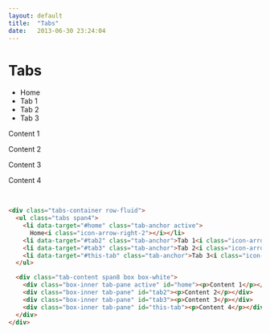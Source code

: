 ```yaml
---
layout: default
title:  "Tabs"
date:   2013-06-30 23:24:04
---
```


Tabs
====

<div class="tabs-container row-fluid">
  <ul class="tabs span4">
    <li data-target="#home" class="tab-anchor active">
      Home<i class="icon-arrow-right-2"></i></li>
    <li data-target="#tab2" class="tab-anchor">Tab 1<i class="icon-arrow-right-2"></i></li>
    <li data-target="#tab3" class="tab-anchor">Tab 2<i class="icon-arrow-right-2"></i></li>
    <li data-target="#this-tab" class="tab-anchor">Tab 3<i class="icon-arrow-right-2"></i></li>
  </ul>

  <div class="tab-content span8 box box-white">
    <div class="box-inner tab-pane active" id="home"><p>Content 1</p></div>
    <div class="box-inner tab-pane" id="tab2"><p>Content 2</p></div>
    <div class="box-inner tab-pane" id="tab3"><p>Content 3</p></div>
    <div class="box-inner tab-pane" id="this-tab"><p>Content 4</p></div>
  </div>
</div>

<br />

~~~html
<div class="tabs-container row-fluid">
  <ul class="tabs span4">
    <li data-target="#home" class="tab-anchor active">
      Home<i class="icon-arrow-right-2"></i></li>
    <li data-target="#tab2" class="tab-anchor">Tab 1<i class="icon-arrow-right-2"></i></li>
    <li data-target="#tab3" class="tab-anchor">Tab 2<i class="icon-arrow-right-2"></i></li>
    <li data-target="#this-tab" class="tab-anchor">Tab 3<i class="icon-arrow-right-2"></i></li>
  </ul>

  <div class="tab-content span8 box box-white">
    <div class="box-inner tab-pane active" id="home"><p>Content 1</p></div>
    <div class="box-inner tab-pane" id="tab2"><p>Content 2</p></div>
    <div class="box-inner tab-pane" id="tab3"><p>Content 3</p></div>
    <div class="box-inner tab-pane" id="this-tab"><p>Content 4</p></div>
  </div>
</div>
~~~